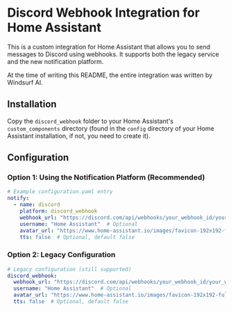 # Discord Webhook Integration for Home Assistant

This is a custom integration for Home Assistant that allows you to send messages to Discord using webhooks. It supports both the legacy service and the new notification platform.

At the time of writing this README, the entire integration was written by Windsurf AI.

## Installation

Copy the `discord_webhook` folder to your Home Assistant's `custom_components` directory (found in the `config` directory of your Home Assistant installation, if not, you need to create it).

## Configuration

### Option 1: Using the Notification Platform (Recommended)

```yaml
# Example configuration.yaml entry
notify:
  - name: discord
    platform: discord_webhook
    webhook_url: "https://discord.com/api/webhooks/your_webhook_id/your_webhook_token"
    username: "Home Assistant"  # Optional
    avatar_url: "https://www.home-assistant.io/images/favicon-192x192-full.png"  # Optional
    tts: false  # Optional, default false
```

### Option 2: Legacy Configuration

```yaml
# Legacy configuration (still supported)
discord_webhook:
  webhook_url: "https://discord.com/api/webhooks/your_webhook_id/your_webhook_token"
  username: "Home Assistant"  # Optional
  avatar_url: "https://www.home-assistant.io/images/favicon-192x192-full.png"  # Optional
  tts: false  # Optional, default false
```
